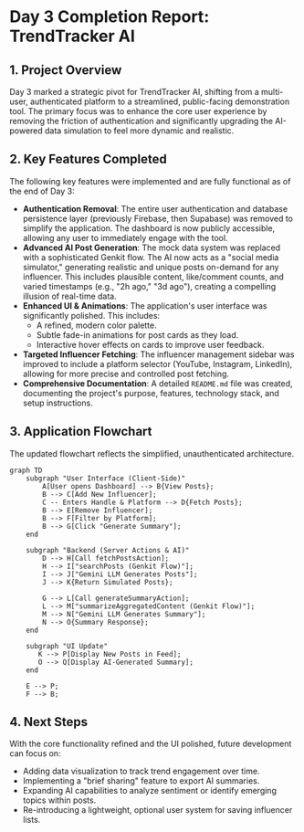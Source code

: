 # Day 3 Completion Report: TrendTracker AI

## 1. Project Overview

Day 3 marked a strategic pivot for TrendTracker AI, shifting from a multi-user, authenticated platform to a streamlined, public-facing demonstration tool. The primary focus was to enhance the core user experience by removing the friction of authentication and significantly upgrading the AI-powered data simulation to feel more dynamic and realistic.

## 2. Key Features Completed

The following key features were implemented and are fully functional as of the end of Day 3:

*   **Authentication Removal**: The entire user authentication and database persistence layer (previously Firebase, then Supabase) was removed to simplify the application. The dashboard is now publicly accessible, allowing any user to immediately engage with the tool.
*   **Advanced AI Post Generation**: The mock data system was replaced with a sophisticated Genkit flow. The AI now acts as a "social media simulator," generating realistic and unique posts on-demand for any influencer. This includes plausible content, like/comment counts, and varied timestamps (e.g., "2h ago," "3d ago"), creating a compelling illusion of real-time data.
*   **Enhanced UI & Animations**: The application's user interface was significantly polished. This includes:
    *   A refined, modern color palette.
    *   Subtle fade-in animations for post cards as they load.
    *   Interactive hover effects on cards to improve user feedback.
*   **Targeted Influencer Fetching**: The influencer management sidebar was improved to include a platform selector (YouTube, Instagram, LinkedIn), allowing for more precise and controlled post fetching.
*   **Comprehensive Documentation**: A detailed `README.md` file was created, documenting the project's purpose, features, technology stack, and setup instructions.

## 3. Application Flowchart

The updated flowchart reflects the simplified, unauthenticated architecture.

```mermaid
graph TD
    subgraph "User Interface (Client-Side)"
        A[User opens Dashboard] --> B{View Posts};
        B --> C[Add New Influencer];
        C -- Enters Handle & Platform --> D{Fetch Posts};
        B --> E[Remove Influencer];
        B --> F[Filter by Platform];
        B --> G[Click "Generate Summary"];
    end

    subgraph "Backend (Server Actions & AI)"
        D --> H[Call fetchPostsAction];
        H --> I["searchPosts (Genkit Flow)"];
        I --> J["Gemini LLM Generates Posts"];
        J --> K{Return Simulated Posts};

        G --> L[Call generateSummaryAction];
        L --> M["summarizeAggregatedContent (Genkit Flow)"];
        M --> N["Gemini LLM Generates Summary"];
        N --> O{Summary Response};
    end

    subgraph "UI Update"
       K --> P[Display New Posts in Feed];
       O --> Q[Display AI-Generated Summary];
    end

    E --> P;
    F --> B;
```

## 4. Next Steps

With the core functionality refined and the UI polished, future development can focus on:
*   Adding data visualization to track trend engagement over time.
*   Implementing a "brief sharing" feature to export AI summaries.
*   Expanding AI capabilities to analyze sentiment or identify emerging topics within posts.
*   Re-introducing a lightweight, optional user system for saving influencer lists.
```